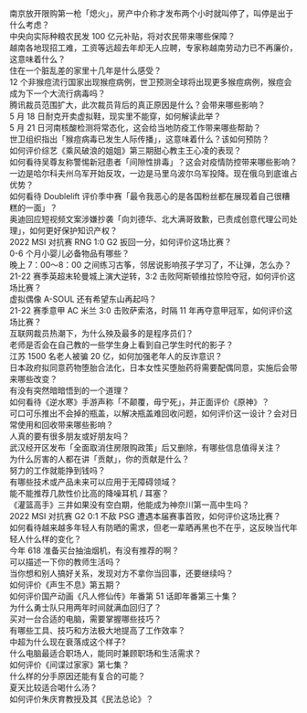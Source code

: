南京放开限购第一枪「熄火」，房产中介称才发布两个小时就叫停了，叫停是出于什么考虑？  
中央向实际种粮农民发 100 亿元补贴，将对农民带来哪些保障？  
越南各地现招工难，工资等远超去年却无人应聘，专家称越南劳动力已不再廉价，这意味着什么？  
住在一个脏乱差的家里十几年是什么感受？  
12 个非猴痘流行国家出现猴痘病例，世卫预测全球将出现更多猴痘病例，猴痘会成为下一个大流行病毒吗？  
腾讯裁员范围扩大，此次裁员背后的真正原因是什么？会带来哪些影响？  
5 月 18 日耐克开卖虚拟鞋，现实里不能穿，如何解读此举？  
5 月 21 日河南核酸检测将常态化，这会给当地防疫工作带来哪些帮助？  
世卫组织指出「猴痘病毒已发生人际传播」，这意味着什么？该如何预防？  
如何评价综艺《乘风破浪的姐姐》第三期甜心教主王心凌的表现？  
如何看待吴尊友称警惕新冠患者「间隙性排毒」？这会对疫情防控带来哪些影响？  
一边是哈尔科夫州乌军开始反攻，一边是马里乌波尔乌军投降。现在俄乌到底谁占优势？  
如何看待 Doublelift 评价季中赛「最令我恶心的是各国粉丝都在展现着自己很糟糕的一面」？  
奥迪回应短视频文案涉嫌抄袭「向刘德华、北大满哥致歉，已责成创意代理公司处理」，如何更好保护知识产权？  
2022 MSI 对抗赛 RNG 1:0 G2 扳回一分，如何评价这场比赛？  
0-6 个月小婴儿必备物品有哪些？  
晚上 7：00～8：00 之间练习古筝，邻居说影响孩子学习了，不让弹，怎么办？  
21-22 赛季英超末轮曼城上演大逆转，3:2 击败阿斯顿维拉惊险夺冠，如何评价这场比赛？  
虚拟偶像 A-SOUL 还有希望东山再起吗？  
21-22 赛季意甲 AC 米兰 3:0 击败萨索洛，时隔 11 年再夺意甲冠军，如何评价这场比赛？  
互联网裁员热潮下，为什么殃及最多的是程序员们？  
老师是否会在自己教的一些学生身上看到自己学生时代的影子？  
江苏 1500 名老人被骗 20 亿，如何加强老年人的反诈意识？  
日本政府拟同意药物堕胎合法化，日本女性买堕胎药将需要配偶同意，实施后会带来哪些改变？  
有没有突然暗暗悟到的一个道理？  
如何看待《逆水寒》手游声称「不颠覆，毋宁死」，并正面评价《原神》？  
可口可乐推出不会掉的瓶盖，以解决瓶盖难回收问题，如何评价这一设计？会对日常使用和回收带来哪些影响？  
人真的要有很多朋友或好朋友吗？  
武汉经开区发布「全面取消住房限购政策」后又删除，有哪些信息值得关注？  
为什么厉害的人都在讲「贡献」，你的贡献是什么？  
努力的工作就能挣到钱吗？  
有哪些技术或产品未来可以应用于无障碍领域？  
能不能推荐几款性价比高的降噪耳机 / 耳塞？  
《灌篮高手》三井如果没有空白期，他能成为神奈川第一高中生吗？  
2022 MSI 对抗赛 G2 0:1 不敌 PSG 遭遇本届赛事首败，如何评价这场比赛？  
如何看待越来越多年轻人有防晒的需求，但老一辈晒再黑也不在乎，这反映当代年轻人什么样的变化？  
今年 618 准备买台抽油烟机，有没有推荐的啊？  
可以描述一下你的教师生活吗？  
当你想和别人搞好关系，发现对方不拿你当回事，还要继续吗？  
如何评价《声生不息》第五期？  
如何评价国产动画《凡人修仙传》年番第 51 话即年番第三十集？  
为什么勇士队只用两年时间就满血回归了？  
买对一台合适的电脑，需要掌握哪些技巧？  
有哪些工具、技巧和方法极大地提高了工作效率？  
中超为什么现在衰落成这个样子?  
什么电脑最适合职场人，能同时兼顾职场和生活需求？  
如何评价《间谍过家家》第七集？  
什么样的分手原因还能有复合的可能？  
夏天比较适合喝什么汤？  
如何评价朱庆育教授及其《民法总论》？  
